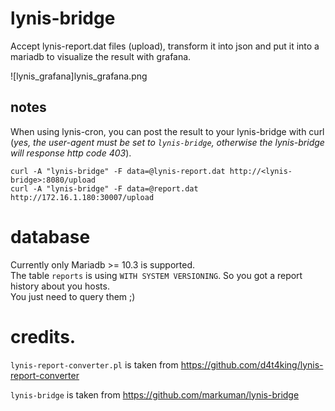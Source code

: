 # lynis-bridge

Accept lynis-report.dat files (upload), transform it into json and put it into a mariadb to visualize the result with grafana.

![lynis_grafana]lynis_grafana.png

## notes

When using lynis-cron, you can post the result to your lynis-bridge with curl (_yes, the user-agent must be set to `lynis-bridge`, otherwise the lynis-bridge will response http code 403_).

```
curl -A "lynis-bridge" -F data=@lynis-report.dat http://<lynis-bridge>:8080/upload
curl -A "lynis-bridge" -F data=@report.dat http://172.16.1.180:30007/upload
```

# database

Currently only Mariadb >= 10.3 is supported.  
The table `reports` is using `WITH SYSTEM VERSIONING`. So you got a report history about you hosts.  
You just need to query them ;)

# credits.

`lynis-report-converter.pl` is taken from https://github.com/d4t4king/lynis-report-converter

`lynis-bridge` is taken from https://github.com/markuman/lynis-bridge
